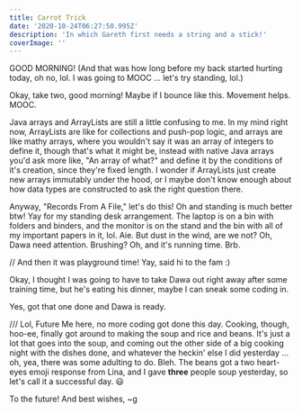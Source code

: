 ```yaml
---
title: Carrot Trick
date: '2020-10-24T06:27:50.995Z'
description: 'In which Gareth first needs a string and a stick!'
coverImage: ''
---
```


GOOD MORNING! (And that was how long before my back started hurting today, oh no, lol. I was going to MOOC ... let's try standing, lol.)

Okay, take two, good morning! Maybe if I bounce like this. Movement helps. MOOC.

Java arrays and ArrayLists are still a little confusing to me. In my mind right now, ArrayLists are like for collections and push-pop logic, and arrays are like mathy arrays, where you wouldn't say it was an array of integers to define it, though that's what it might be, instead with native Java arrays you'd ask more like, "An array of what?" and define it by the conditions of it's creation, since they're fixed length. I wonder if ArrayLists just create new arrays immutably under the hood, or I maybe don't know enough about how data types are constructed to ask the right question there.

Anyway, "Records From A File," let's do this! Oh and standing is much better btw! Yay for my standing desk arrangement. The laptop is on a bin with folders and binders, and the monitor is on the stand and the bin with all of my important papers in it, lol. Aie. But dust in the wind, are we not? Oh, Dawa need attention. Brushing? Oh, and it's running time. Brb.

// And then it was playground time! Yay, said hi to the fam :)

Okay, I thought I was going to have to take Dawa out right away after some training time, but he's eating his dinner, maybe I can sneak some coding in.

Yes, got that one done and Dawa is ready.

/// Lol, Future Me here, no more coding got done this day. Cooking, though, hoo-ee, finally got around to making the soup and rice and beans. It's just a lot that goes into the soup, and coming out the other side of a big cooking night with the dishes done, and whatever the heckin' else I did yesterday ... oh, yea, there was some adulting to do. Bleh. The beans got a two heart-eyes emoji response from Lina, and I gave **three** people soup yesterday, so let's call it a successful day. 😃

To the future! And best wishes,
~g
